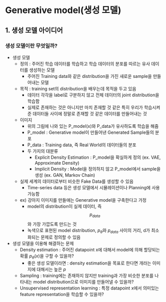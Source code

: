 # Generative model(생성 모델)
## 1. 생성 모델 아이디어
### 생성 모델이란 무엇일까?
- 생성 모델
  - 정의 : 주어진 학습 데이터를 학습하고 학습 데이터의 분포를 따르는 유사 데이터를 생성하는 모델
    - 주어진 Training data와 같은 distribution을 가진 새로운 sample을 만들어내는 모델
  - 목적 : training set의 distribution을 배우는데 목적을 두고 있음
    - 데이터 각각을 label로 구분하지 않고 전체 데이터의 joint distribution을 학습함
    - 실제로 존재하는 것은 아니지만 마치 존재할 것 같은 특히 우리가 학습시켜준 데이터들 사이에 정말로 존재할 것 같은 데이터를 만들어내는 것
  - 이미지
    - 위의 그림에 나와 있는 P_model(x)와 P_data가 유사하도록 학습을 해줌
    - P_model : Generative model이 만들어낸 Generated Sample들의 분포
    - P_data : Training data, 즉 Real World의 데이터들의 분포
    - 두 가지의 대분류
      - Explicit Density Estimation : P_model을 확실하게 정의 (ex. VAE, Approximate Density)
      - Implicit Density : Model을 정의하지 않고 P_model에서 sample을 생성 (ex. GAN, Markov Chain)
  - 실제 세계의 데이터로부터 비슷한 Fake Data를 생성할 수 있음
    - Time-series data 등은 생성 모델에서 시뮬레이션이나 Planning에 사용 가능함
  - ex) 강아지 이미지를 만들애는 Generative model을 구축한다고 가정
    - model의 distribution이 실제 데이터, 즉 $$p_{data}$$와 가장 가깝도록 만드는 것
    - 녹색으로 표현된 model distribution, $p_{\theta}$와 $p_{data}$ 사이의 거리, d가 최소화되는 문제로 정의할 수 있음
- 생성 모델을 이용해 해결하는 문제
  - Density estimation : 주어진 datapoint x에 대해서 model에 의해 할당되는 확률 $p_{\theta}(x)$을 구할 수 있을까?
    - 좋은 생성 모델이라면 : density estimation을 목표로 한다면 개라는 이미지에 대해서는 높은 $p_{}$
  - Sampling : training에는 존재하지 않지만 training과 가장 비슷한 분포를 나타내는 model distribution으로 이미지를 만들어낼 수 있을까?
  - Unsupervised representation learning : 특정 datapoint x에서 의미있는 feature representation을 학습할 수 있을까?
    
